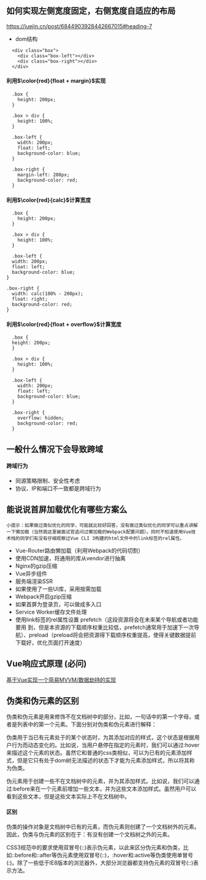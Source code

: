 ## 如何实现左侧宽度固定，右侧宽度自适应的布局


https://juejin.cn/post/6844903928442667015#heading-7

- dom结构
```
  <div class="box">
    <div class="box-left"></div>
    <div class="box-right"></div>
  </div>
```
#### 利用$\color{red}{float + margin}$实现
```
  .box {
    height: 200px;
  }

  .box > div {
    height: 100%;
  }

  .box-left {
    width: 200px;
    float: left;
    background-color: blue;
  }

  .box-right {
    margin-left: 200px;
    background-color: red;
  }
```
#### 利用$\color{red}{calc}$计算宽度
```
  .box {
    height: 200px;
  }

  .box > div {
    height: 100%;
  }

  .box-left {
  width: 200px;
  float: left;
  background-color: blue;
}

.box-right {
  width: calc(100% - 200px);
  float: right;
  background-color: red;
} 
```
#### 利用$\color{red}{float + overflow}$计算宽度
```
  .box {
  height: 200px;
  }

  .box > div {
    height: 100%;
  }

  .box-left {
    width: 200px;
    float: left;
    background-color: blue;
  }

  .box-right {
    overflow: hidden;
    background-color: red;
  }
```

## 一般什么情况下会导致跨域
#### 跨域行为
  - 同源策略限制、安全性考虑
  - 协议、IP和端口不一致都是跨域行为
## 能说说首屏加载优化有哪些方案么
```
小提示：如果做过类似优化的同学，可能就比较好回答，没有做过类似优化的同学可以重点讲解一下懒加载（当然我这里被面试官追问过懒加载的Webpack配置问题）。同时不知道使用Vue技术栈的同学们有没有仔细观察过Vue CLI 3构建的html文件中的link标签的rel属性。
```
- Vue-Router路由懒加载（利用Webpack的代码切割）
- 使用CDN加速，将通用的库从vendor进行抽离
- Nginx的gzip压缩
- Vue异步组件
- 服务端渲染SSR
- 如果使用了一些UI库，采用按需加载
- Webpack开启gzip压缩
- 如果首屏为登录页，可以做成多入口
- Service Worker缓存文件处理
- 使用link标签的rel属性设置   prefetch（这段资源将会在未来某个导航或者功能要用
    到，但是本资源的下载顺序权重比较低，prefetch通常用于加速下一次导航）、preload（preload将会把资源得下载顺序权重提高，使得关键数据提前下载好，优化页面打开速度）
## Vue响应式原理 (必问)
  [基于Vue实现一个简易MVVM/数据劫持的实现](https://juejin.cn/post/6844904099704471559#heading-22)
## 伪类和伪元素的区别
  伪类和伪元素是用来修饰不在文档树中的部分，比如，一句话中的第一个字母，或者是列表中的第一个元素。下面分别对伪类和伪元素进行解释：

  伪类用于当已有元素处于的某个状态时，为其添加对应的样式，这个状态是根据用户行为而动态变化的。比如说，当用户悬停在指定的元素时，我们可以通过:hover来描述这个元素的状态。虽然它和普通的css类相似，可以为已有的元素添加样式，但是它只有处于dom树无法描述的状态下才能为元素添加样式，所以将其称为伪类。

  伪元素用于创建一些不在文档树中的元素，并为其添加样式。比如说，我们可以通过:before来在一个元素前增加一些文本，并为这些文本添加样式。虽然用户可以看到这些文本，但是这些文本实际上不在文档树中。

  #### 区别
  伪类的操作对象是文档树中已有的元素，而伪元素则创建了一个文档树外的元素。因此，伪类与伪元素的区别在于：有没有创建一个文档树之外的元素。

  CSS3规范中的要求使用双冒号(::)表示伪元素，以此来区分伪元素和伪类，比如::before和::after等伪元素使用双冒号(::)，:hover和:active等伪类使用单冒号(:)。除了一些低于IE8版本的浏览器外，大部分浏览器都支持伪元素的双冒号(::)表示方法。
